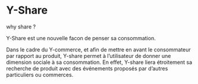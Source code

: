 Y-Share
=======

why share ? 

Y-Share est une nouvelle facon de penser sa consommation.

Dans le cadre du Y-commerce, et afin de mettre en avant le consommateur par rapport au produit, Y-share permet à l’utilisateur de donner une dimension sociale à sa consommation. En effet, Y-share liera étroitement sa recherche de produit avec des événements proposés par d’autres particuliers ou commerces.
